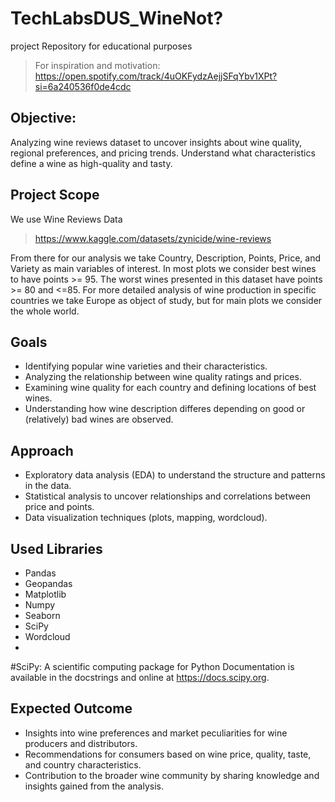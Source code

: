 # TechLabsDUS_WineNot?
project Repository for educational purposes
> For inspiration and motivation: https://open.spotify.com/track/4uOKFydzAejjSFqYbv1XPt?si=6a240536f0de4cdc

## Objective:
Analyzing wine reviews dataset to uncover insights about wine quality, regional preferences, and pricing trends. Understand what characteristics define a wine as high-quality and tasty.

## Project Scope
We use Wine Reviews Data 
> https://www.kaggle.com/datasets/zynicide/wine-reviews

From there for our analysis we take Country, Description, Points, Price, and Variety as main variables of interest.
In most plots we consider best wines to have points >= 95.
The worst wines presented in this dataset have points >= 80 and <=85.
For more detailed analysis of wine production in specific countries we take Europe as object of study, but for main plots we consider the whole world.

## Goals
- Identifying popular wine varieties and their characteristics.
- Analyzing the relationship between wine quality ratings and prices.
- Examining wine quality for each country and defining locations of best wines.
- Understanding how wine description differes depending on good or (relatively) bad wines are observed.

## Approach
- Exploratory data analysis (EDA) to understand the structure and patterns in the data.
- Statistical analysis to uncover relationships and correlations between price and points.
- Data visualization techniques (plots, mapping, wordcloud).

## Used Libraries
- Pandas
- Geopandas
- Matplotlib
- Numpy
- Seaborn
- SciPy
- Wordcloud
- 
#SciPy: A scientific computing package for Python
Documentation is available in the docstrings and
online at https://docs.scipy.org.



## Expected Outcome
- Insights into wine preferences and market peculiarities for wine producers and distributors.
- Recommendations for consumers based on wine price, quality, taste, and country characteristics.
- Contribution to the broader wine community by sharing knowledge and insights gained from the analysis.


